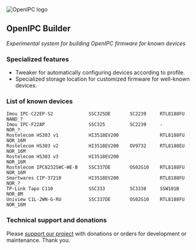 ![OpenIPC logo][logo]

## OpenIPC Builder
_Experimental system for building OpenIPC firmware for known devices_


### Specialized features

- Tweaker for automatically configuring devices according to profile.
- Specialized storage location for customized firmware for well-known devices.



### List of known devices

```
Imou IPC-C22EP-S2             SSC325DE       SC2239     RTL8188FU     NAND_?
Imou IPC-F22AP                SSC325         SC2239     -             NOR_?
Rostelecom HS303 v1           HI3518EV200               RTL8188FU     NOR_16M
Rostelecom HS303 v2           HI3518EV200    OV9732     RTL8188EU     NOR_16M
Rostelecom HS303 v3           HI3518EV200                             NOR_16M
Rostelecom IPC8232SWC-WE-B    SSC337DE       OS02G10    RTL8188FU     NOR_16M
Smartwares CIP-37210          HI3518EV200               RTL8188FU     NOR_?
TP-Link Tapo C110             SSC333         SC3338     SSW101B       NOR_8M
Uniview C1L-2WN-G-RU          SSC337DE       OS02G10    RTL8188FU     NOR_16M

```

### Technical support and donations

Please [support our project](https://openipc.org/support-open-source) with donations or orders for development or maintenance. Thank you.


[logo]: https://openipc.org/assets/openipc-logo-black.svg

